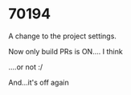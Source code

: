 # 70194

A change to the project settings.

Now only build PRs is ON.... I think

....or not :/

And...it's off again
